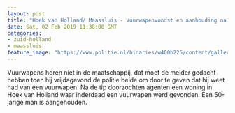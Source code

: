 ```yaml
---
layout: post
title: "Hoek van Holland/ Maassluis - Vuurwapenvondst en aanhouding na tip"
date: Sat, 02 Feb 2019 11:38:00 GMT
categories: 
- zuid-holland 
- maassluis 
feature_image: "https://www.politie.nl/binaries/w400h225/content/gallery/politie/stockfotos/logos/politie-embleem.jpg"
---
```


Vuurwapens horen niet in de maatschappij, dat moet de melder gedacht hebben toen hij vrijdagavond de politie belde om door te geven dat hij weet had van een vuurwapen. Na de tip doorzochten agenten een woning in Hoek van Holland waar inderdaad een vuurwapen werd gevonden. Een 50-jarige man is aangehouden.

